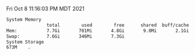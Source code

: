 Fri Oct  8 11:16:03 PM MDT 2021
```bash
System Memory
               total        used        free      shared  buff/cache   available
Mem:           7.7Gi       701Mi       4.8Gi       9.0Mi       2.1Gi       6.7Gi
Swap:          7.6Gi       346Mi       7.3Gi
System Storage
673M	.
```

